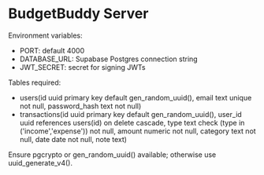 # BudgetBuddy Server

Environment variables:

- PORT: default 4000
- DATABASE_URL: Supabase Postgres connection string
- JWT_SECRET: secret for signing JWTs

Tables required:

- users(id uuid primary key default gen_random_uuid(), email text unique not null, password_hash text not null)
- transactions(id uuid primary key default gen_random_uuid(), user_id uuid references users(id) on delete cascade, type text check (type in ('income','expense')) not null, amount numeric not null, category text not null, date date not null, note text)

Ensure pgcrypto or gen_random_uuid() available; otherwise use uuid_generate_v4().
